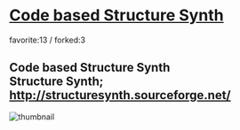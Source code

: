 # [Code based Structure Synth](http://fl.corge.net/c/kwXA)

favorite:13 / forked:3

Code based Structure Synth  
Structure Synth; http://structuresynth.sourceforge.net/  
 ------------------------------------------------------------

![thumbnail](./thumbnail.jpg)
